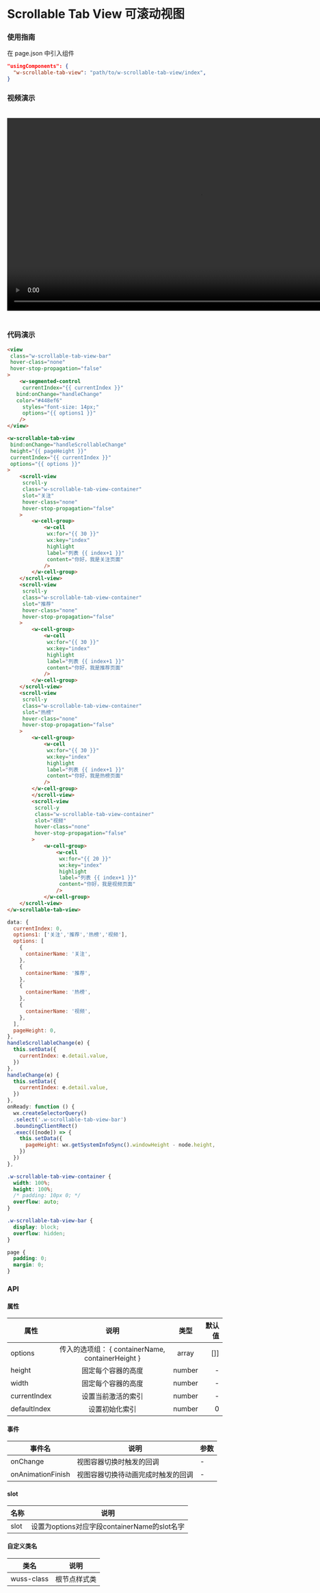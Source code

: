 # Scrollable Tab View 可滚动视图

### 使用指南

在 page.json 中引入组件

```json
"usingComponents": {
  "w-scrollable-tab-view": "path/to/w-scrollable-tab-view/index",
}
```

### 视频演示

<video style="margin: 20px 0;" height="450px" autoplay="true" loop="true" controls x5-playsinline="true" playsinline="true" webkit-playsinline="true" src="../../resource/scrollable-tab-view.mp4"
/>



### 代码演示

```html
<view
 class="w-scrollable-tab-view-bar"
 hover-class="none"
 hover-stop-propagation="false"
>
	<w-segmented-control
	 currentIndex="{{ currentIndex }}"
   bind:onChange="handleChange"
   color="#448ef6"
	 styles="font-size: 14px;"
	 options="{{ options1 }}"
	/>
</view>

<w-scrollable-tab-view
 bind:onChange="handleScrollableChange"
 height="{{ pageHeight }}"
 currentIndex="{{ currentIndex }}"
 options="{{ options }}"
>
	<scroll-view  
	 scroll-y
	 class="w-scrollable-tab-view-container"
	 slot="关注"
	 hover-class="none"
	 hover-stop-propagation="false"
	>
		<w-cell-group>
			<w-cell
			 wx:for="{{ 30 }}"
			 wx:key="index"
			 highlight
			 label="列表 {{ index+1 }}"
			 content="你好，我是关注页面"
			/>
		</w-cell-group>
	</scroll-view>
	<scroll-view
	 scroll-y
	 class="w-scrollable-tab-view-container"
	 slot="推荐"
	 hover-class="none"
	 hover-stop-propagation="false"
	>
		<w-cell-group>
			<w-cell
			 wx:for="{{ 30 }}"
			 wx:key="index"
			 highlight
			 label="列表 {{ index+1 }}"
			 content="你好，我是推荐页面"
			/>
		</w-cell-group>
	</scroll-view>
	<scroll-view
	 scroll-y
	 class="w-scrollable-tab-view-container"
	 slot="热榜"
	 hover-class="none"
	 hover-stop-propagation="false"
	>
		<w-cell-group>
			<w-cell
			 wx:for="{{ 30 }}"
			 wx:key="index"
			 highlight
			 label="列表 {{ index+1 }}"
			 content="你好，我是热榜页面"
			/>
		</w-cell-group>
		</scroll-view>
		<scroll-view
		 scroll-y
		 class="w-scrollable-tab-view-container"
		 slot="视频"
		 hover-class="none"
		 hover-stop-propagation="false"
		>
			<w-cell-group>
				<w-cell
				 wx:for="{{ 20 }}"
				 wx:key="index"
				 highlight
				 label="列表 {{ index+1 }}"
				 content="你好，我是视频页面"
				/>
			</w-cell-group>
	</scroll-view>
</w-scrollable-tab-view>
```

```javascript
data: {
  currentIndex: 0,
  options1: ['关注','推荐','热榜','视频'],
  options: [
    {
      containerName: '关注',
    },
    {
      containerName: '推荐',
    },
    {
      containerName: '热榜',
    },
    {
      containerName: '视频',
    },
  ],
  pageHeight: 0,
},
handleScrollableChange(e) {
  this.setData({
    currentIndex: e.detail.value,
  })
},
handleChange(e) {
  this.setData({
    currentIndex: e.detail.value,
  })
},
onReady: function () {
  wx.createSelectorQuery()
  .select('.w-scrollable-tab-view-bar')
  .boundingClientRect()
  .exec(([node]) => {
    this.setData({
      pageHeight: wx.getSystemInfoSync().windowHeight - node.height,
    })
  })
},
```

```css
.w-scrollable-tab-view-container {
  width: 100%;
  height: 100%;
  /* padding: 10px 0; */
  overflow: auto;
}

.w-scrollable-tab-view-bar {
  display: block;
  overflow: hidden;
}

page {
  padding: 0;
  margin: 0;
}
```

### API

#### 属性

| 属性 |    说明    |  类型  | 默认值 |
| ---- | :--------: | :----: | -----: |
| options | 传入的选项组： { containerName, containerHeight } | array |     []] |
| height | 固定每个容器的高度 | number |      - |
| width | 固定每个容器的高度 | number |      - |
| currentIndex | 设置当前激活的索引 | number |      - |
| defaultIndex | 设置初始化索引 | number |     0 |

#### 事件

| 事件名 | 说明 | 参数 |
| ------ | ---- | ---- |
| onChange | 视图容器切换时触发的回调 | - |
| onAnimationFinish | 视图容器切换待动画完成时触发的回调 | - |

#### slot

| 名称 | 说明 |
| ---- | ---- |
| slot | 设置为options对应字段containerName的slot名字 |


#### 自定义类名

| 类名       | 说明         |
| ---------- | ------------ |
| wuss-class | 根节点样式类 |
